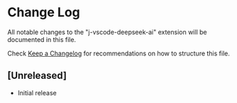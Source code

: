 # Change Log

All notable changes to the "j-vscode-deepseek-ai" extension will be documented in this file.

Check [Keep a Changelog](http://keepachangelog.com/) for recommendations on how to structure this file.

## [Unreleased]

- Initial release